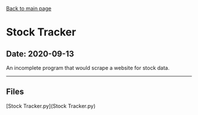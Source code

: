 [Back to main page](/)

# Stock Tracker

## Date: 2020-09-13

An incomplete program that would scrape a website for stock data.

-----

## Files

[Stock Tracker.py](Stock Tracker.py)